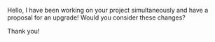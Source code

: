 Hello, 
I have been working on your project simultaneously and have a proposal for an upgrade!
Would you consider these changes?

Thank you!

